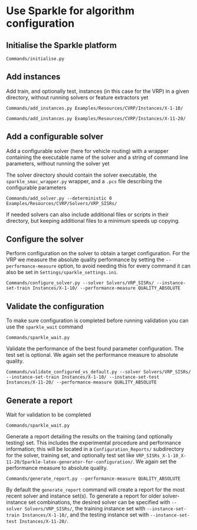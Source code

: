 # Use Sparkle for algorithm configuration

## Initialise the Sparkle platform

`Commands/initialise.py`

## Add instances

Add train, and optionally test, instances (in this case for the VRP) in a given directory, without running solvers or feature extractors yet

`Commands/add_instances.py Examples/Resources/CVRP/Instances/X-1-10/`

`Commands/add_instances.py Examples/Resources/CVRP/Instances/X-11-20/`

## Add a configurable solver

Add a configurable solver (here for vehicle routing) with a wrapper containing the executable name of the solver and a string of command line parameters, without running the solver yet

The solver directory should contain the solver executable, the `sparkle_smac_wrapper.py` wrapper, and a `.pcs` file describing the configurable parameters

`Commands/add_solver.py --deterministic 0 Examples/Resources/CVRP/Solvers/VRP_SISRs/`

If needed solvers can also include additional files or scripts in their directory, but keeping additional files to a minimum speeds up copying.

## Configure the solver

Perform configuration on the solver to obtain a target configuration. For the VRP we measure the absolute quality performance by setting the `--performance-measure` option, to avoid needing this for every command it can also be set in `Settings/sparkle_settings.ini`.

`Commands/configure_solver.py --solver Solvers/VRP_SISRs/ --instance-set-train Instances/X-1-10/ --performance-measure QUALITY_ABSOLUTE`

## Validate the configuration

To make sure configuration is completed before running validation you can use the `sparkle_wait` command

`Commands/sparkle_wait.py`

Validate the performance of the best found parameter configuration. The test set is optional. We again set the performance measure to absolute quality.

`Commands/validate_configured_vs_default.py --solver Solvers/VRP_SISRs/ --instance-set-train Instances/X-1-10/ --instance-set-test Instances/X-11-20/ --performance-measure QUALITY_ABSOLUTE`

## Generate a report

Wait for validation to be completed

`Commands/sparkle_wait.py`

Generate a report detailing the results on the training (and optionally testing) set. This includes the experimental procedure and performance information; this will be located in a `Configuration_Reports/` subdirectory for the solver, training set, and optionally test set like `VRP_SISRs_X-1-10_X-11-20/Sparkle-latex-generator-for-configuration/`. We again set the performance measure to absolute quality.

`Commands/generate_report.py --performance-measure QUALITY_ABSOLUTE`

By default the `generate_report` command will create a report for the most recent solver and instance set(s). To generate a report for older solver-instance set combinations, the desired solver can be specified with `--solver Solvers/VRP_SISRs/`, the training instance set with `--instance-set-train Instances/X-1-10/`, and the testing instance set with `--instance-set-test Instances/X-11-20/`.

